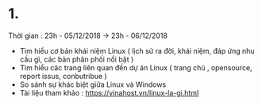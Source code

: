 # 1.

Thời gian : 23h - 05/12/2018 -> 23h - 06/12/2018

- Tìm hiểu cơ bản khái niệm Linux ( lịch sử ra đời, khái niệm, đáp ứng nhu cầu gì, các bản phân phối nổi bật )
- Tìm hiểu các trang liên quan đến dự án Linux ( trang chủ , opensource, report issus, conbutribue )
- So sánh sự khác biệt giữa Linux và Windows
- Tài liệu tham khảo : https://vinahost.vn/linux-la-gi.html
